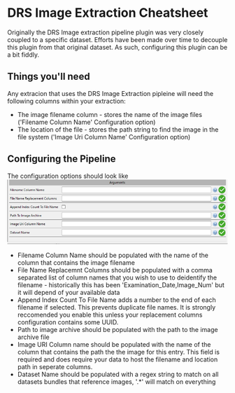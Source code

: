 # DRS Image Extraction Cheatsheet
Originally the DRS Image extraction pipeline plugin was very closely coupled to a specific dataset. Efforts have been made over time to decouple this plugin from that original dataset.
As such, configuring this plugin can be a bit fiddly.

## Things you'll need
Any extracion that uses the DRS Image Extraction pipleine will need the following columns within your extraction:
* The image filename column - stores the name of the image files ('Filename Column Name' Configuration option)
* The location of the file - stores the path string to find the image in the file system ('Image Uri Column Name' Configuration option)


## Configuring the Pipeline
The configuration options should look like
![DRS Configuration options](drs_configuration.PNG)
* Filename Column Name should be populated with the name of the column that contains the image filename
* File Name Replacemnt Columns should be populated with a comma separated list of column names that you wish to use to deidentify the filename - historically this has been 'Examination_Date,Image_Num' but it will depend of your available data
* Append Index Count To File Name adds a number to the end of each filename if selected. This prevents duplicate file names. It is strongly reccomended you enable this unless your replacement columns configuration contains some UUID.
* Path to image archive should be populated with the path to the image archive file
* Image URI Column name should be populated with the name of the column that contains the path the the image for this entry. This field is required and does require your data to host the filename and location path in seperate columns.
* Dataset Name should be populated with a regex string to match on all datasets bundles that reference images, '.*' will match on everything